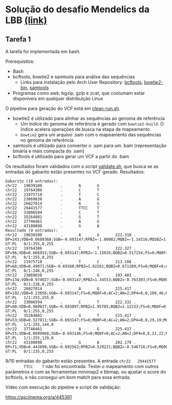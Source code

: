 # Solução do desafio Mendelics da LBB [(link)](https://github.com/mendelics/lbb-mendelics-2021/blob/main/Dia_1/README.md)

## Tarefa 1

A tarefa foi implementada em bash.

Prerequisitos:

* Bash
* bcftools, bowtie2 e samtools para análise das sequências
    * Links para instalação pelo Arch User Repository: [bcftools](https://aur.archlinux.org/packages/bcftools/), [bowtie2-bin](https://aur.archlinux.org/packages/bowtie2-bin/), [samtools](https://aur.archlinux.org/packages/samtools/)
* Programas como awk, bgzip, gzip e zcat, que costumam estar disponíveis em qualquer distribuição Linux

O pipeline para geração do VCF está em [clean-run.sh](clean-run.sh).

* bowtie2 é utilizado para alinhar as sequências ao genoma de referência
    * Um índice do genoma de referência é gerado com `bowtie2-build`. O índice acelera operações de busca na etapa de mapeamento
    * `bowtie2` gera um arquivo .sam com o mapeamento das sequências no genoma de referência
* samtools é utilizado para converter o .sam para um .bam (representação binária e mais compacta do .sam)
* bcftools é utilizado para gerar um VCF a partir do .bam

Os resultados foram validados com o script [validate.sh](validate.sh), que busca se as entradas do gabarito estão presentes no VCF gerado. Resultados:

```
Gabarito (10 entradas):
chr22   19039100        .       A       G
chr22   19764306        .       C       T
chr22   21975710        .       T       C
chr22   23069838        .       A       G
chr22   26027014        .       A       G
chr22   29441577        .       TTCC    T
chr22   33006594        .       C       T
chr22   35264882        .       G       T
chr22   37746461        .       A       G
chr22   43180898        .       G       A
Resultado (9 entradas):
chr22   19039100        .       A       G       222.318 .       DP=243;VDB=0.0689368;SGB=-0.693147;RPBZ=-1.80982;MQBZ=-1.14316;MQSBZ=1.13177;BQBZ=-0.628896;FS=0;MQ0F=0;AC=1;AN=2;DP4=55,60,34,54;MQ=41    GT:PL   0/1:255,0,255
chr22   19764306        .       C       T       222.327 .       DP=96;VDB=0.666932;SGB=-0.693147;RPBZ=-1.15035;BQBZ=0.517154;FS=0;MQ0F=0;AC=1;AN=2;DP4=9,26,12,33;MQ=42 GT:PL   0/1:255,0,255
chr22   21975710        .       T       C       213.108 .       DP=68;VDB=0.49071;SGB=-0.69168;RPBZ=1.02261;BQBZ=0.671389;FS=0;MQ0F=0;AC=1;AN=2;DP4=8,26,9,10;MQ=42     GT:PL   0/1:246,0,255
chr22   23069838        .       A       G       193.403 .       DP=134;VDB=0.974027;SGB=-0.693147;RPBZ=1.34553;BQBZ=-0.763303;FS=0;MQ0F=0;AC=1;AN=2;DP4=9,51,3,61;MQ=42 GT:PL   0/1:226,0,255
chr22   26027014        .       A       G       225.417 .       DP=192;VDB=0.23656;SGB=-0.693147;FS=0;MQ0F=0;AC=2;AN=2;DP4=0,0,109,46;MQ=42     GT:PL   1/1:255,255,0
chr22   33006594        .       C       T       222.332 .       DP=90;VDB=0.980837;SGB=-0.693097;RPBZ=1.95785;BQBZ=1.12233;FS=0;MQ0F=0;AC=1;AN=2;DP4=23,18,16,14;MQ=42  GT:PL   0/1:255,0,255
chr22   35264882        .       G       T       225.417 .       DP=53;VDB=0.527811;SGB=-0.693147;FS=0;MQ0F=0;AC=2;AN=2;DP4=0,0,29,19;MQ=42      GT:PL   1/1:255,144,0
chr22   37746461        .       A       G       225.417 .       DP=55;VDB=0.0999968;SGB=-0.693146;FS=0;MQ0F=0;AC=2;AN=2;DP4=0,0,21,22;MQ=42     GT:PL   1/1:255,129,0
chr22   43180898        .       G       A       202.179 .       DP=71;VDB=0.443898;SGB=-0.692562;RPBZ=0.529221;BQBZ=-0.546718;FS=0;MQ0F=0;AC=1;AN=2;DP4=5,29,5,17;MQ=42 GT:PL   0/1:235,0,255
```

9/10 entradas do gabarito estão presentes. A entrada `chr22   29441577        .       TTCC    T` não foi encontrada. Testei o mapeamento com outros parâmetros e com as ferramentas minimap2 e bbmap, ou ajustar o score do bcftools, e não consegui um bom match para essa entrada.

Vídeo com execução do pipeline e script de validação:

https://asciinema.org/a/445361
